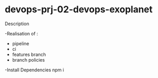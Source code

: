 # devops-prj-02-devops-exoplanet

Description

-Realisation of :

- pipeline
- ci
- features branch
- branch policies

-Install Dependencies
npm i
